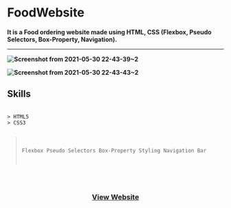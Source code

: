 
# FoodWebsite

<h4>It is a Food ordering website made using HTML, CSS (Flexbox, Pseudo Selectors, Box-Property, Navigation).
  <hr>

  ![Screenshot from 2021-05-30 22-43-39~2](https://user-images.githubusercontent.com/47034350/120114075-0b621100-c19b-11eb-97bf-1d5f40e0252e.png)
  
  ![Screenshot from 2021-05-30 22-43-43~2](https://user-images.githubusercontent.com/47034350/120114094-25035880-c19b-11eb-8544-f610bf1fc515.png)

  <h2>Skills</h2>
<div>
  <pre>
    <code> 
> HTML5
> CSS3

> Flexbox
> Pseudo Selectors
> Box-Property
> Styling
> Navigation Bar
</code>
</pre>
  </div>

  
<h3 align="center"><a href="https://qazwsxedcrfv12.github.io/Food-Website/" color="green">View Website</a></h3>



